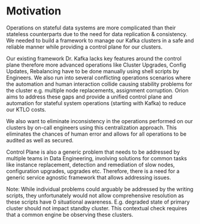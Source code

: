 # Motivation
Operations on stateful data systems are more complicated than their stateless counterparts due to the need for data replication & consistency. We needed to build a framework to manage our Kafka clusters in a safe and reliable manner while providing a control plane for our clusters.

Our existing framework Dr. Kafka lacks key features around the control plane therefore more advanced operations like Cluster Upgrades, Config Updates, Rebalancing have to be done manually using shell scripts by Engineers. We also run into several conflicting operations scenarios where the automation and human interaction collide causing stability problems for the cluster e.g. multiple node replacements, assignment corruption. Orion aims to address these gaps and provide a unified control plane and automation for stateful system operations (starting with Kafka) to reduce our KTLO costs.

We also want to eliminate inconsistency in the operations performed on our clusters by on-call engineers using this centralization approach. This eliminates the chances of human error and allows for all operations to be audited as well as secured.

Control Plane is also a generic problem that needs to be addressed by multiple teams in Data Engineering, involving solutions for common tasks like instance replacement, detection and remediation of slow nodes, configuration upgrades, upgrades etc. Therefore, there is a need for a generic service agnostic framework that allows addressing issues.

Note: While individual problems could arguably be addressed by the writing scripts, they unfortunately would not allow comprehensive resolution as these scripts have 0 situational awareness. E.g. degraded state of primary cluster should not impact standby cluster. This contextual check requires that a common engine be observing these clusters.

